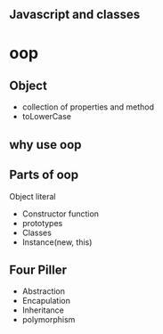 ## Javascript and classes

# oop

## Object
- collection of properties and method
- toLowerCase

## why use oop

## Parts of oop
Object literal

- Constructor function
- prototypes
- Classes
- Instance(new, this)

## Four Piller

- Abstraction
- Encapulation
- Inheritance
- polymorphism